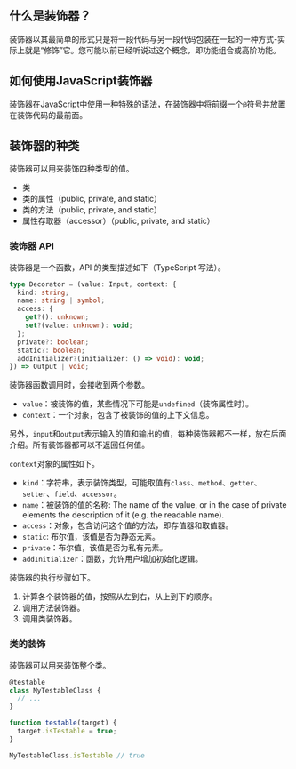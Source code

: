 ## 什么是装饰器？

装饰器以其最简单的形式只是将一段代码与另一段代码包装在一起的一种方式-实际上就是“修饰”它。您可能以前已经听说过这个概念，即功能组合或高阶功能。

## 如何使用JavaScript装饰器

装饰器在JavaScript中使用一种特殊的语法，在装饰器中将前缀一个`@`符号并放置在装饰代码的最前面。

## 装饰器的种类

装饰器可以用来装饰四种类型的值。

- 类
- 类的属性（public, private, and static）
- 类的方法（public, private, and static）
- 属性存取器（accessor）（public, private, and static）

### 装饰器 API

装饰器是一个函数，API 的类型描述如下（TypeScript 写法）。

```typescript
type Decorator = (value: Input, context: {
  kind: string;
  name: string | symbol;
  access: {
    get?(): unknown;
    set?(value: unknown): void;
  };
  private?: boolean;
  static?: boolean;
  addInitializer?(initializer: () => void): void;
}) => Output | void;
```

装饰器函数调用时，会接收到两个参数。

- `value`：被装饰的值，某些情况下可能是`undefined`（装饰属性时）。
- `context`：一个对象，包含了被装饰的值的上下文信息。

另外，`input`和`output`表示输入的值和输出的值，每种装饰器都不一样，放在后面介绍。所有装饰器都可以不返回任何值。

`context`对象的属性如下。

- `kind`：字符串，表示装饰类型，可能取值有`class`、`method`、`getter`、`setter`、`field`、`accessor`。
- `name`：被装饰的值的名称: The name of the value, or in the case of private elements the description of it (e.g. the readable name).
- `access`：对象，包含访问这个值的方法，即存值器和取值器。
- `static`: 布尔值，该值是否为静态元素。
- `private`：布尔值，该值是否为私有元素。
- `addInitializer`：函数，允许用户增加初始化逻辑。

装饰器的执行步骤如下。

1. 计算各个装饰器的值，按照从左到右，从上到下的顺序。
2. 调用方法装饰器。
3. 调用类装饰器。

### 类的装饰

装饰器可以用来装饰整个类。

```javascript
@testable
class MyTestableClass {
  // ...
}

function testable(target) {
  target.isTestable = true;
}

MyTestableClass.isTestable // true
```
